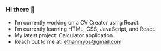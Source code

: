 ### Hi there 👋

- I’m currently working on a CV Creator using React.
- I’m currently learning HTML, CSS, JavaScript, and React.
- My latest project: Calculator application.
- Reach out to me at: ethanmyos@gmail.com
